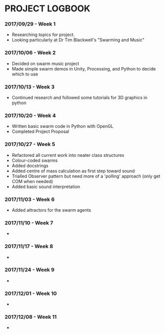 # PROJECT LOGBOOK

### 2017/09/29 - Week 1

* Researching topics for project.
* Looking particularly at Dr Tim Blackwell's "Swarming and Music" 

### 2017/10/06 - Week 2

* Decided on swarm music project
* Made simple swarm demos in Unity, Processing, and Python to decide which to use

### 2017/10/13 - Week 3

* Continued research and followed some tutorials for 3D graphics in python

### 2017/10/20 - Week 4

* Written basic swarm code in Python with OpenGL
* Completed Project Proposal

### 2017/10/27 - Week 5

* Refactored all current work into neater class structures
* Colour-coded swarms
* Added docstrings
* Added centre of mass calculation as first step toward sound
* Trialled Observer pattern but need more of a 'polling' approach (only get COM when needed)
* Added basic sound interpretation

### 2017/11/03 - Week 6

* Added attractors for the swarm agents

### 2017/11/10 - Week 7

*

### 2017/11/17 - Week 8

*

### 2017/11/24 - Week 9

*

### 2017/12/01 - Week 10

*

### 2017/12/08 - Week 11

*